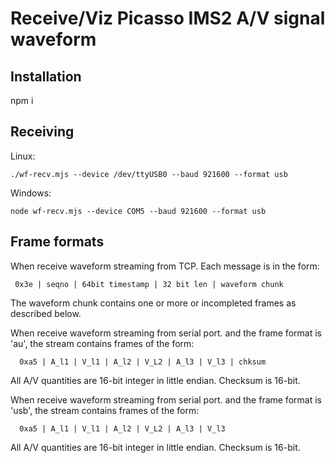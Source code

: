 # Receive/Viz Picasso IMS2 A/V signal waveform

## Installation

npm i

## Receiving

Linux:
```
./wf-recv.mjs --device /dev/ttyUSB0 --baud 921600 --format usb

```

Windows:
```
node wf-recv.mjs --device COM5 --baud 921600 --format usb

```

## Frame formats

When receive waveform streaming from TCP. Each message
is in the form:
 ```
  0x3e | seqno | 64bit timestamp | 32 bit len | waveform chunk
```
The waveform chunk contains one or more or incompleted frames as
described below.

When receive waveform streaming from serial port. and the frame format is
'au', the stream contains frames of the form:
```
  0xa5 | A_l1 | V_l1 | A_l2 | V_L2 | A_l3 | V_l3 | chksum 
```
All A/V quantities are 16-bit integer in little endian. Checksum is 16-bit.

When receive waveform streaming from serial port. and the frame format is
'usb', the stream contains frames of the form:
```
  0xa5 | A_l1 | V_l1 | A_l2 | V_L2 | A_l3 | V_l3
```
All A/V quantities are 16-bit integer in little endian. Checksum is 16-bit.

